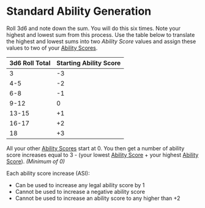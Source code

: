 # Standard Ability Generation

Roll 3d6 and note down the sum. You will do this six times. Note your highest and lowest sum from this process. Use the table below to translate the highest and lowest sums into two *Ability Score* values and assign these values to two of your [Ability Scores](../Player%20Characters/The%20Ability%20Scores/Ability%20Scores.md).

| 3d6 Roll Total | Starting Ability Score |
| :------------- | ---------------------- |
| 3              | -3                     |
| 4-5            | -2                     |
| 6-8            | -1                     |
| 9-12           | 0                      |
| 13-15          | +1                     |
| 16-17          | +2                     |
| 18             | +3                     |

All your other [Ability Scores](../Player%20Characters/The%20Ability%20Scores/Ability%20Scores.md) start at 0. You then get a number of ability score increases equal to 3 - (your lowest [Ability Score](../Player%20Characters/The%20Ability%20Scores/Ability%20Scores.md) + your highest [Ability Score](../Player%20Characters/The%20Ability%20Scores/Ability%20Scores.md)). *(Minimum of 0)*

Each ability score increase (ASI):

- Can be used to increase any legal ability score by 1
- Cannot be used to increase a negative ability score
- Cannot be used to increase an ability score to any higher than +2
